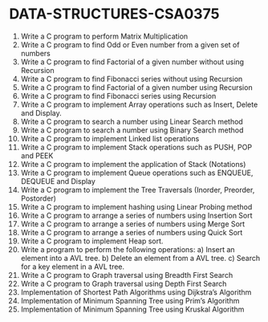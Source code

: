 # DATA-STRUCTURES-CSA0375
1. Write a C program to perform Matrix Multiplication
2. Write a C program to find Odd or Even number from a given set of numbers
3. Write a C program to find Factorial of a given number without using Recursion
4. Write a C program to find Fibonacci series without using Recursion
5. Write a C program to find Factorial of a given number using Recursion
6. Write a C program to find Fibonacci series using Recursion
7. Write a C program to implement Array operations such as Insert, Delete and Display.
8. Write a C program to search a number using Linear Search method
9. Write a C program to search a number using Binary Search method 
10. Write a C program to implement Linked list operations
11. Write a C program to implement Stack operations such as PUSH, POP and PEEK
12. Write a C program to implement the application of Stack (Notations)
13. Write a C program to implement Queue operations such as ENQUEUE, DEQUEUE and 
Display 
14. Write a C program to implement the Tree Traversals (Inorder, Preorder, Postorder)
15. Write a C program to implement hashing using Linear Probing method
16. Write a C program to arrange a series of numbers using Insertion Sort 
17. Write a C program to arrange a series of numbers using Merge Sort
18. Write a C program to arrange a series of numbers using Quick Sort
19. Write a C program to implement Heap sort.
20. Write a program to perform the following operations:
a) Insert an element into a AVL tree.
b) Delete an element from a AVL tree.
c) Search for a key element in a AVL tree.
21. Write a C program to Graph traversal using Breadth First Search 
22. Write a C program to Graph traversal using Depth First Search
23. Implementation of Shortest Path Algorithms using Dijkstra’s Algorithm
24. Implementation of Minimum Spanning Tree using Prim’s Algorithm
25. Implementation of Minimum Spanning Tree using Kruskal Algorithm
